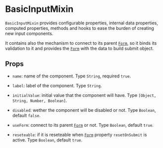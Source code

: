 # BasicInputMixin

`BasicInputMixin` provides configurable properties, internal data properties, computed properties, methods and hooks to ease the burden of creating new input components.

It contains also the mechanism to connect to its parent [`Form`](/components/form/form), so it binds its validation to it and provides the [`Form`](/components/form/form) with the data to build submit object.

<div class="mb-xs-8" />

## Props

- `name`: name of the component. Type `String`, required `true`.

<div class="mb-xs-8" />

- `label`: label of the component. Type `String`.

<div class="mb-xs-8" />

- `initialValue`: initial value that the component will have. Type `[Object, String, Number, Boolean]`.

<div class="mb-xs-8" />

- `disabled`: wether the component will be disabled or not. Type `Boolean`, default `false`.

<div class="mb-xs-8" />

- `useForm`: connect to its parent [`Form`](/components/form/form) or not. Type `Boolean`, default `true`.

<div class="mb-xs-8" />

- `reseteable`: if it is reseteable when [`Form`](/components/form/form) property `resetOnSubmit` is active. Type `Boolean`, default `true`.

<div class="mb-xs-8" />
